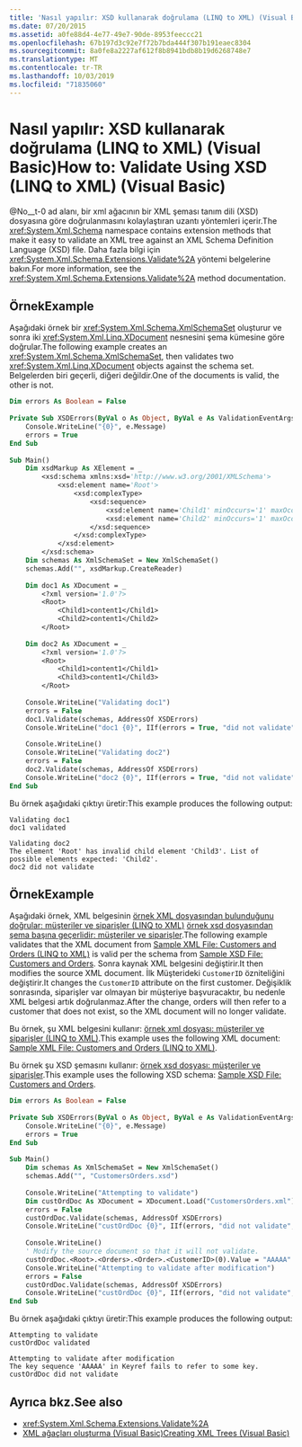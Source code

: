 ```yaml
---
title: 'Nasıl yapılır: XSD kullanarak doğrulama (LINQ to XML) (Visual Basic)'
ms.date: 07/20/2015
ms.assetid: a0fe88d4-4e77-49e7-90de-8953feeccc21
ms.openlocfilehash: 67b197d3c92e7f72b7bda444f307b191eaec8304
ms.sourcegitcommit: 8a0fe8a2227af612f8b8941bdb8b19d6268748e7
ms.translationtype: MT
ms.contentlocale: tr-TR
ms.lasthandoff: 10/03/2019
ms.locfileid: "71835060"
---
```

# <a name="how-to-validate-using-xsd-linq-to-xml-visual-basic"></a><span data-ttu-id="03044-102">Nasıl yapılır: XSD kullanarak doğrulama (LINQ to XML) (Visual Basic)</span><span class="sxs-lookup"><span data-stu-id="03044-102">How to: Validate Using XSD (LINQ to XML) (Visual Basic)</span></span>
<span data-ttu-id="03044-103">@No__t-0 ad alanı, bir xml ağacının bir XML şeması tanım dili (XSD) dosyasına göre doğrulanmasını kolaylaştıran uzantı yöntemleri içerir.</span><span class="sxs-lookup"><span data-stu-id="03044-103">The <xref:System.Xml.Schema> namespace contains extension methods that make it easy to validate an XML tree against an XML Schema Definition Language (XSD) file.</span></span> <span data-ttu-id="03044-104">Daha fazla bilgi için <xref:System.Xml.Schema.Extensions.Validate%2A> yöntemi belgelerine bakın.</span><span class="sxs-lookup"><span data-stu-id="03044-104">For more information, see the <xref:System.Xml.Schema.Extensions.Validate%2A> method documentation.</span></span>  
  
## <a name="example"></a><span data-ttu-id="03044-105">Örnek</span><span class="sxs-lookup"><span data-stu-id="03044-105">Example</span></span>  
 <span data-ttu-id="03044-106">Aşağıdaki örnek bir <xref:System.Xml.Schema.XmlSchemaSet> oluşturur ve sonra iki <xref:System.Xml.Linq.XDocument> nesnesini şema kümesine göre doğrular.</span><span class="sxs-lookup"><span data-stu-id="03044-106">The following example creates an <xref:System.Xml.Schema.XmlSchemaSet>, then validates two <xref:System.Xml.Linq.XDocument> objects against the schema set.</span></span> <span data-ttu-id="03044-107">Belgelerden biri geçerli, diğeri değildir.</span><span class="sxs-lookup"><span data-stu-id="03044-107">One of the documents is valid, the other is not.</span></span>  
  
```vb  
Dim errors As Boolean = False  
  
Private Sub XSDErrors(ByVal o As Object, ByVal e As ValidationEventArgs)  
    Console.WriteLine("{0}", e.Message)  
    errors = True  
End Sub  
  
Sub Main()  
    Dim xsdMarkup As XElement = _  
        <xsd:schema xmlns:xsd='http://www.w3.org/2001/XMLSchema'>  
            <xsd:element name='Root'>  
                <xsd:complexType>  
                    <xsd:sequence>  
                        <xsd:element name='Child1' minOccurs='1' maxOccurs='1'/>  
                        <xsd:element name='Child2' minOccurs='1' maxOccurs='1'/>  
                    </xsd:sequence>  
                </xsd:complexType>  
            </xsd:element>  
        </xsd:schema>  
    Dim schemas As XmlSchemaSet = New XmlSchemaSet()  
    schemas.Add("", xsdMarkup.CreateReader)  
  
    Dim doc1 As XDocument = _  
        <?xml version='1.0'?>  
        <Root>  
            <Child1>content1</Child1>  
            <Child2>content1</Child2>  
        </Root>  
  
    Dim doc2 As XDocument = _  
        <?xml version='1.0'?>  
        <Root>  
            <Child1>content1</Child1>  
            <Child3>content1</Child3>  
        </Root>  
  
    Console.WriteLine("Validating doc1")  
    errors = False  
    doc1.Validate(schemas, AddressOf XSDErrors)  
    Console.WriteLine("doc1 {0}", IIf(errors = True, "did not validate", "validated"))  
  
    Console.WriteLine()  
    Console.WriteLine("Validating doc2")  
    errors = False  
    doc2.Validate(schemas, AddressOf XSDErrors)  
    Console.WriteLine("doc2 {0}", IIf(errors = True, "did not validate", "validated"))  
End Sub  
```  
  
 <span data-ttu-id="03044-108">Bu örnek aşağıdaki çıktıyı üretir:</span><span class="sxs-lookup"><span data-stu-id="03044-108">This example produces the following output:</span></span>  
  
```console  
Validating doc1  
doc1 validated  
  
Validating doc2  
The element 'Root' has invalid child element 'Child3'. List of possible elements expected: 'Child2'.  
doc2 did not validate  
```  
  
## <a name="example"></a><span data-ttu-id="03044-109">Örnek</span><span class="sxs-lookup"><span data-stu-id="03044-109">Example</span></span>  
 <span data-ttu-id="03044-110">Aşağıdaki örnek, XML belgesinin [örnek XML dosyasından bulunduğunu doğrular: müşteriler ve siparişler (LINQ to XML)](../../../../visual-basic/programming-guide/concepts/linq/sample-xml-file-customers-and-orders-linq-to-xml.md) [örnek xsd dosyasından şema başına geçerlidir: müşteriler ve siparişler](../../../../visual-basic/programming-guide/concepts/linq/sample-xsd-file-customers-and-orders.md).</span><span class="sxs-lookup"><span data-stu-id="03044-110">The following example validates that the XML document from [Sample XML File: Customers and Orders (LINQ to XML)](../../../../visual-basic/programming-guide/concepts/linq/sample-xml-file-customers-and-orders-linq-to-xml.md) is valid per the schema from [Sample XSD File: Customers and Orders](../../../../visual-basic/programming-guide/concepts/linq/sample-xsd-file-customers-and-orders.md).</span></span> <span data-ttu-id="03044-111">Sonra kaynak XML belgesini değiştirir.</span><span class="sxs-lookup"><span data-stu-id="03044-111">It then modifies the source XML document.</span></span> <span data-ttu-id="03044-112">İlk Müşterideki `CustomerID` özniteliğini değiştirir.</span><span class="sxs-lookup"><span data-stu-id="03044-112">It changes the `CustomerID` attribute on the first customer.</span></span> <span data-ttu-id="03044-113">Değişiklik sonrasında, siparişler var olmayan bir müşteriye başvuracaktır, bu nedenle XML belgesi artık doğrulanmaz.</span><span class="sxs-lookup"><span data-stu-id="03044-113">After the change, orders will then refer to a customer that does not exist, so the XML document will no longer validate.</span></span>  
  
 <span data-ttu-id="03044-114">Bu örnek, şu XML belgesini kullanır: [örnek xml dosyası: müşteriler ve siparişler (LINQ to XML)](../../../../visual-basic/programming-guide/concepts/linq/sample-xml-file-customers-and-orders-linq-to-xml.md).</span><span class="sxs-lookup"><span data-stu-id="03044-114">This example uses the following XML document: [Sample XML File: Customers and Orders (LINQ to XML)](../../../../visual-basic/programming-guide/concepts/linq/sample-xml-file-customers-and-orders-linq-to-xml.md).</span></span>  
  
 <span data-ttu-id="03044-115">Bu örnek şu XSD şemasını kullanır: [örnek xsd dosyası: müşteriler ve siparişler](../../../../visual-basic/programming-guide/concepts/linq/sample-xsd-file-customers-and-orders.md).</span><span class="sxs-lookup"><span data-stu-id="03044-115">This example uses the following XSD schema: [Sample XSD File: Customers and Orders](../../../../visual-basic/programming-guide/concepts/linq/sample-xsd-file-customers-and-orders.md).</span></span>  
  
```vb  
Dim errors As Boolean = False  
  
Private Sub XSDErrors(ByVal o As Object, ByVal e As ValidationEventArgs)  
    Console.WriteLine("{0}", e.Message)  
    errors = True  
End Sub  
  
Sub Main()  
    Dim schemas As XmlSchemaSet = New XmlSchemaSet()  
    schemas.Add("", "CustomersOrders.xsd")  
  
    Console.WriteLine("Attempting to validate")  
    Dim custOrdDoc As XDocument = XDocument.Load("CustomersOrders.xml")  
    errors = False  
    custOrdDoc.Validate(schemas, AddressOf XSDErrors)  
    Console.WriteLine("custOrdDoc {0}", IIf(errors, "did not validate", "validated"))  
  
    Console.WriteLine()  
    ' Modify the source document so that it will not validate.  
    custOrdDoc.<Root>.<Orders>.<Order>.<CustomerID>(0).Value = "AAAAA"  
    Console.WriteLine("Attempting to validate after modification")  
    errors = False  
    custOrdDoc.Validate(schemas, AddressOf XSDErrors)  
    Console.WriteLine("custOrdDoc {0}", IIf(errors, "did not validate", "validated"))  
End Sub  
```  
  
 <span data-ttu-id="03044-116">Bu örnek aşağıdaki çıktıyı üretir:</span><span class="sxs-lookup"><span data-stu-id="03044-116">This example produces the following output:</span></span>  
  
```console  
Attempting to validate  
custOrdDoc validated  
  
Attempting to validate after modification  
The key sequence 'AAAAA' in Keyref fails to refer to some key.  
custOrdDoc did not validate  
```  
  
## <a name="see-also"></a><span data-ttu-id="03044-117">Ayrıca bkz.</span><span class="sxs-lookup"><span data-stu-id="03044-117">See also</span></span>

- <xref:System.Xml.Schema.Extensions.Validate%2A>
- [<span data-ttu-id="03044-118">XML ağaçları oluşturma (Visual Basic)</span><span class="sxs-lookup"><span data-stu-id="03044-118">Creating XML Trees (Visual Basic)</span></span>](../../../../visual-basic/programming-guide/concepts/linq/creating-xml-trees.md)
